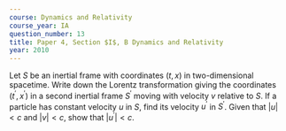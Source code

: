 ```yaml
---
course: Dynamics and Relativity
course_year: IA
question_number: 13
title: Paper 4, Section $I$, B Dynamics and Relativity
year: 2010
---
```




Let $S$ be an inertial frame with coordinates $(t, x)$ in two-dimensional spacetime. Write down the Lorentz transformation giving the coordinates $\left(t^{\prime}, x^{\prime}\right)$ in a second inertial frame $S^{\prime}$ moving with velocity $v$ relative to $S$. If a particle has constant velocity $u$ in $S$, find its velocity $u^{\prime}$ in $S^{\prime}$. Given that $|u|<c$ and $|v|<c$, show that $\left|u^{\prime}\right|<c$.